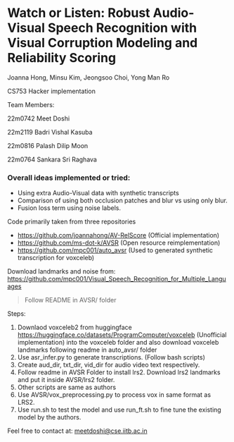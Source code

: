 # Watch or Listen: Robust Audio-Visual Speech Recognition with Visual Corruption Modeling and Reliability Scoring
 Joanna Hong, Minsu Kim, Jeongsoo Choi, Yong Man Ro

CS753 Hacker implementation

Team Members:

22m0742 Meet Doshi

22m2119 Badri Vishal Kasuba

22m0816 Palash Dilip Moon

22m0764 Sankara Sri Raghava



### Overall ideas implemented or tried:
- Using extra Audio-Visual data with synthetic transcripts 
- Comparison of using both occlusion patches and blur vs using only blur.
- Fusion loss term using noise labels.


Code primarily taken from three repositories

- https://github.com/joannahong/AV-RelScore (Official implementation)
- https://github.com/ms-dot-k/AVSR (Open resource reimplementation)
- https://github.com/mpc001/auto_avsr (Used to generated synthetic transcription for voxceleb)

Download landmarks and noise from: https://github.com/mpc001/Visual_Speech_Recognition_for_Multiple_Languages
> Follow README in AVSR/ folder

Steps:

1. Downlaod voxceleb2 from huggingface https://huggingface.co/datasets/ProgramComputer/voxceleb (Unofficial implementation) into the voxceleb folder and also download voxceleb landmarks following readme in auto_avsr/ folder
2. Use asr_infer.py to generate transcriptions. (Follow bash scripts)
3. Create aud_dir, txt_dir, vid_dir for audio video text respectively. 
4. Follow readme in AVSR Folder to install lrs2. Download lrs2 landmarks and put it inside AVSR/lrs2 folder.
5. Other scripts are same as authors
6. Use AVSR/vox_preprocessing.py to process vox in same format as LRS2.
7. Use run.sh to test the model and use run_ft.sh to fine tune the existing model by the authors.


Feel free to contact at: meetdoshi@cse.iitb.ac.in
